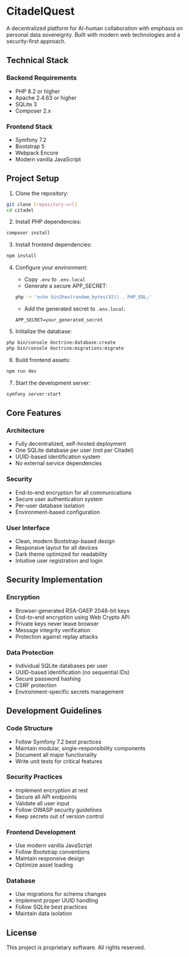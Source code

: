 # CitadelQuest

A decentralized platform for AI-human collaboration with emphasis on personal data sovereignty. Built with modern web technologies and a security-first approach.

## Technical Stack

### Backend Requirements
- PHP 8.2 or higher
- Apache 2.4.63 or higher
- SQLite 3
- Composer 2.x

### Frontend Stack
- Symfony 7.2
- Bootstrap 5
- Webpack Encore
- Modern vanilla JavaScript

## Project Setup

1. Clone the repository:
```bash
git clone [repository-url]
cd citadel
```

2. Install PHP dependencies:
```bash
composer install
```

3. Install frontend dependencies:
```bash
npm install
```

4. Configure your environment:
   - Copy `.env` to `.env.local`
   - Generate a secure APP_SECRET:
   ```bash
   php -r 'echo bin2hex(random_bytes(32)) . PHP_EOL;'
   ```
   - Add the generated secret to `.env.local`:
   ```
   APP_SECRET=your_generated_secret
   ```

5. Initialize the database:
```bash
php bin/console doctrine:database:create
php bin/console doctrine:migrations:migrate
```

6. Build frontend assets:
```bash
npm run dev
```

7. Start the development server:
```bash
symfony server:start
```

## Core Features

### Architecture
- Fully decentralized, self-hosted deployment
- One SQLite database per user (not per Citadel)
- UUID-based identification system
- No external service dependencies

### Security
- End-to-end encryption for all communications
- Secure user authentication system
- Per-user database isolation
- Environment-based configuration

### User Interface
- Clean, modern Bootstrap-based design
- Responsive layout for all devices
- Dark theme optimized for readability
- Intuitive user registration and login

## Security Implementation

### Encryption
- Browser-generated RSA-OAEP 2048-bit keys
- End-to-end encryption using Web Crypto API
- Private keys never leave browser
- Message integrity verification
- Protection against replay attacks

### Data Protection
- Individual SQLite databases per user
- UUID-based identification (no sequential IDs)
- Secure password hashing
- CSRF protection
- Environment-specific secrets management

## Development Guidelines

### Code Structure
- Follow Symfony 7.2 best practices
- Maintain modular, single-responsibility components
- Document all major functionality
- Write unit tests for critical features

### Security Practices
- Implement encryption at rest
- Secure all API endpoints
- Validate all user input
- Follow OWASP security guidelines
- Keep secrets out of version control

### Frontend Development
- Use modern vanilla JavaScript
- Follow Bootstrap conventions
- Maintain responsive design
- Optimize asset loading

### Database
- Use migrations for schema changes
- Implement proper UUID handling
- Follow SQLite best practices
- Maintain data isolation

## License

This project is proprietary software. All rights reserved.
